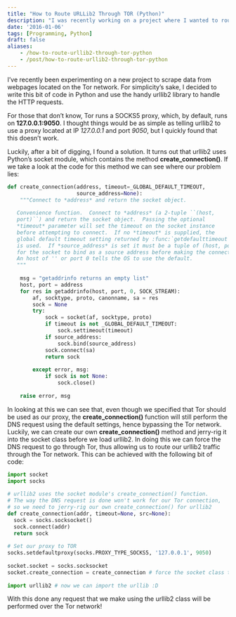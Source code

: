 ```yaml
---
title: "How to Route URLLib2 Through TOR (Python)"
description: "I was recently working on a project where I wanted to route HTTP requests from Python's URLLib2 through TOR. Here's what I came up with."
date: '2016-01-06'
tags: [Programming, Python]
draft: false
aliases:
    - /how-to-route-urllib2-through-tor-python
    - /post/how-to-route-urllib2-through-tor-python
---
```


I’ve recently been experimenting on a new project to scrape data from webpages located on the Tor network. For simplicity’s sake, I decided to write this bit of code in Python and use the handy urllib2 library to handle the HTTP requests.

For those that don’t know, Tor runs a SOCKS5 proxy, which, by default, runs on **127.0.0.1:9050**. I thought things would be as simple as telling urllib2 to use a proxy located at IP *127.0.0.1* and port *9050*, but I quickly found that this doesn’t work.

Luckily, after a bit of digging, I found a solution. It turns out that urllib2 uses Python’s socket module, which contains the method **create_connection()**. If we take a look at the code for this method we can see where our problem lies:

```python
def create_connection(address, timeout=_GLOBAL_DEFAULT_TIMEOUT,
                      source_address=None):
    """Connect to *address* and return the socket object.
 
   Convenience function.  Connect to *address* (a 2-tuple ``(host,
   port)``) and return the socket object.  Passing the optional
   *timeout* parameter will set the timeout on the socket instance
   before attempting to connect.  If no *timeout* is supplied, the
   global default timeout setting returned by :func:`getdefaulttimeout`
   is used.  If *source_address* is set it must be a tuple of (host, port)
   for the socket to bind as a source address before making the connection.
   An host of '' or port 0 tells the OS to use the default.
   """
 
    msg = "getaddrinfo returns an empty list"
    host, port = address
    for res in getaddrinfo(host, port, 0, SOCK_STREAM):
        af, socktype, proto, canonname, sa = res
        sock = None
        try:
            sock = socket(af, socktype, proto)
            if timeout is not _GLOBAL_DEFAULT_TIMEOUT:
                sock.settimeout(timeout)
            if source_address:
                sock.bind(source_address)
            sock.connect(sa)
            return sock
 
        except error, msg:
            if sock is not None:
                sock.close()
 
    raise error, msg
```

In looking at this we can see that, even though we specified that Tor should be used as our proxy, the **create_connection()** function will still perform the DNS request using the default settings, hence bypassing the Tor network. Luckily, we can create our own **create_connection()** method and jerry-rig it into the socket class before we load urllib2. In doing this we can force the DNS request to go through Tor, thus allowing us to route our urllib2 traffic through the Tor network. This can be achieved with the following bit of code:

```python
import socket
import socks
 
# urllib2 uses the socket module's create_connection() function.
# The way the DNS request is done won't work for our Tor connection,
# so we need to jerry-rig our own create_connection() for urllib2
def create_connection(addr, timeout=None, src=None):
  sock = socks.socksocket()
  sock.connect(addr)
  return sock
 
# Set our proxy to TOR
socks.setdefaultproxy(socks.PROXY_TYPE_SOCKS5, '127.0.0.1', 9050)
 
socket.socket = socks.socksocket
socket.create_connection = create_connection # force the socket class to use our new create_connection()
 
import urllib2 # now we can import the urllib :D
```

With this done any request that we make using the urllib2 class will be performed over the Tor network!